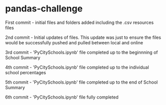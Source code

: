 # pandas-challenge

First commit - initial files and folders added including the .csv resources files

2nd commit - Initial updates of files. This update was just to ensure the files would be successfully pushed and pulled between local and online

3rd commit - 'PyCitySchools.ipynb' file completed up to the beginnning of School Summary

4th commit - 'PyCitySchools.ipynb' file completed up to the individual school percentages

5th commit - 'PyCitySchools.ipynb' file completed up to the end of School Summary

6th commit - 'PyCitySchools.ipynb' file fully completed

